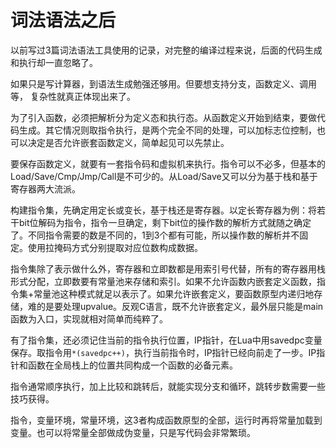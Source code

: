词法语法之后
====
以前写过3篇词法语法工具使用的记录，对完整的编译过程来说，后面的代码生成和执行却一直忽略了。

如果只是写计算器，到语法生成勉强还够用。但要想支持分支，函数定义、调用等，
复杂性就真正体现出来了。

为了引入函数，必须把解析分为定义态和执行态。从函数定义开始到结束，要做代码生成。其它情况则取指令执行，是两个完全不同的处理，可以加标志位控制，也可以决定是否允许嵌套函数定义，简单起见可以先禁止。

要保存函数定义，就要有一套指令码和虚拟机来执行。指令可以不必多，但基本的Load/Save/Cmp/Jmp/Call是不可少的。从Load/Save又可以分为基于栈和基于寄存器两大流派。

构建指令集，先确定用定长或变长，基于栈还是寄存器。以定长寄存器为例：将若干bit位解码为指令，指令一旦确定，剩下bit位的操作数的解析方式就随之确定了。不同指令需要的数是不同的，1到3个都有可能，所以操作数的解析并不固定。使用拉掩码方式分别提取对应位数构成数据。

指令集除了表示做什么外，寄存器和立即数都是用索引号代替，所有的寄存器用栈形式分配，立即数要有常量池来存储和索引。如果不允许函数内嵌套定义函数，指令集+常量池这种模式就足以表示了。如果允许嵌套定义，要函数原型内递归地存储，难的是要处理upvalue。反观C语言，既不允许嵌套定义，最外层只能是main函数为入口，实现就相对简单而纯粹了。

有了指令集，还必须记住当前的指令执行位置，IP指针，在Lua中用savedpc变量保存。取指令用`*(savedpc++)`，执行当前指令时，IP指针已经向前走了一步。IP指针和函数在全局栈上的位置共同构成一个函数的必备元素。

指令通常顺序执行，加上比较和跳转后，就能实现分支和循环，跳转步数需要一些技巧获得。

指令，变量环境，常量环境，这3者构成函数原型的全部，运行时再将常量加载到变量。也可以将常量全部做成伪变量，只是写代码会非常繁琐。